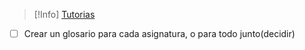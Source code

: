 

> [!Info] [Tutorias](https://www.udc.es/es/centros_departamentos_servizos/centros/titorias/?codigo=614)


- [ ] Crear un glosario para cada asignatura, o para todo junto(decidir)